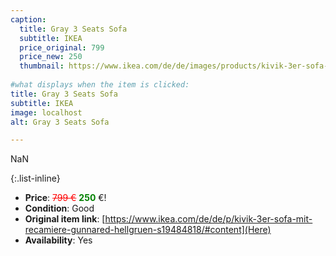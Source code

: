 ```yaml
---
caption:
  title: Gray 3 Seats Sofa
  subtitle: IKEA
  price_original: 799
  price_new: 250
  thumbnail: https://www.ikea.com/de/de/images/products/kivik-3er-sofa-mit-recamiere-gunnared-hellgruen__0781560_pe760864_s5.jpg
  
#what displays when the item is clicked:
title: Gray 3 Seats Sofa
subtitle: IKEA
image: localhost
alt: Gray 3 Seats Sofa

---
```

NaN

{:.list-inline} 
- **Price**: <span style="color:red"><del>799 €</del></span> <span style="color:green">**250**</span> €!
- **Condition**: Good
- **Original item link**: [https://www.ikea.com/de/de/p/kivik-3er-sofa-mit-recamiere-gunnared-hellgruen-s19484818/#content](Here)
- **Availability**: Yes
